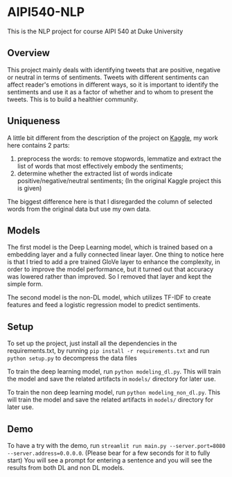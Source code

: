 # AIPI540-NLP
This is the NLP project for course AIPI 540 at Duke University

## Overview
This project mainly deals with identifying tweets that are positive, negative or neutral in terms of sentiments. Tweets with different sentiments can affect reader's emotions in different ways, so it is important to identify the sentiments and use it as a factor of whether and to whom to present the tweets. This is to build a healthier community. 

## Uniqueness
A little bit different from the description of the project on [Kaggle](https://www.kaggle.com/competitions/tweet-sentiment-extraction/overview), my work here contains 2 parts: 
1. preprocess the words: to remove stopwords, lemmatize and extract the list of words that most effectively embody the sentiments;
2. determine whether the extracted list of words indicate positive/negative/neutral sentiments; (In the original Kaggle project this is given)

The biggest difference here is that I disregarded the column of selected words from the original data but use my own data. 

## Models
The first model is the Deep Learning model, which is trained based on a embedding layer and a fully connected linear layer. One thing to notice here is that I tried to add a pre trained GloVe layer to enhance the complexity, in order to improve the model performance, but it turned out that accuracy was lowered rather than improved. So I removed that layer and kept the simple form.

The second model is the non-DL model, which utilizes TF-IDF to create features and feed a logistic regression model to predict sentiments. 

## Setup

To set up the project, just install all the dependencies in the requirements.txt, by running ``pip install -r requirements.txt`` and run ``python setup.py`` to decompress the data files

To train the deep learning model, run ``python modeling_dl.py``. This will train the model and save the related artifacts in `models/` directory for later use.

To train the non deep learning model, run ``python modeling_non_dl.py``. This will train the model and save the related artifacts in `models/` directory for later use.

## Demo

To have a try with the demo, run ``streamlit run main.py --server.port=8080 --server.address=0.0.0.0``. (Please bear for a few seconds for it to fully start) You will see a prompt for entering a sentence and you will see the results from both DL and non DL models.